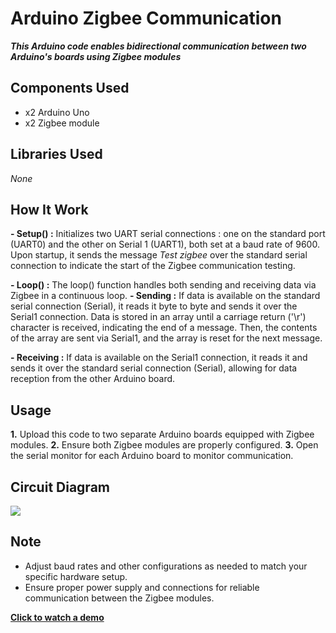 # Arduino Zigbee Communication

***This Arduino code enables bidirectional communication between two Arduino's boards using Zigbee modules***

## Components Used
- x2 Arduino Uno 
- x2 Zigbee module

## Libraries Used
*None*

## How It Work
**- Setup() :** Initializes two UART serial connections : one on the standard port (UART0) and the other on Serial 1 (UART1), both set at a baud rate of 9600.
Upon startup, it sends the message *Test zigbee* over the standard serial connection to indicate the start of the Zigbee communication testing.

**- Loop() :** The loop() function handles both sending and receiving data via Zigbee in a continuous loop.
  **- Sending :** If data is available on the standard serial connection (Serial), it reads it byte to byte and sends it over the Serial1 connection. Data is stored in an array until a carriage return ('\r') character is received, indicating the end of a message.
  Then, the contents of the array are sent via Serial1, and the array is reset for the next message.

  **- Receiving :** If data is available on the Serial1 connection, it reads it and sends it over the standard serial connection (Serial), allowing for data reception from the other Arduino board.

## Usage
**1.** Upload this code to two separate Arduino boards equipped with Zigbee modules.
**2.** Ensure both Zigbee modules are properly configured.
**3.** Open the serial monitor for each Arduino board to monitor communication.

## Circuit Diagram
![](https://i.ibb.co/cJsPBt3/Zigbee.jpg)

## Note
- Adjust baud rates and other configurations as needed to match your specific hardware setup.
- Ensure proper power supply and connections for reliable communication between the Zigbee modules.

[**Click to watch a demo**](https://youtu.be/P50TZ488H4Q)
